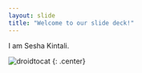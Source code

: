 ```yaml
---
layout: slide
title: "Welcome to our slide deck!"
---
```


I am Sesha Kintali.

![droidtocat](https://octodex.github.com/images/droidtocat.png)
{: .center}
